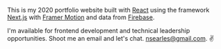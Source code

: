 This is my 2020 portfolio website built with [React](https://reactjs.org/) using the framework [Next.js](https://nextjs.org/) with [Framer Motion](https://www.framer.com/motion/) and data from [Firebase](https://firebase.google.com/).

I'm available for frontend development and technical leadership opportunities. Shoot me an email and let's chat. [nsearles@gmail.com](mailto:nsearles@gmail.com). :v: